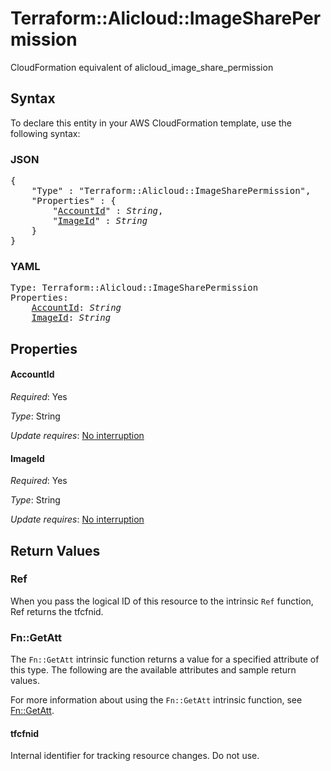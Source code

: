 # Terraform::Alicloud::ImageSharePermission

CloudFormation equivalent of alicloud_image_share_permission

## Syntax

To declare this entity in your AWS CloudFormation template, use the following syntax:

### JSON

<pre>
{
    "Type" : "Terraform::Alicloud::ImageSharePermission",
    "Properties" : {
        "<a href="#accountid" title="AccountId">AccountId</a>" : <i>String</i>,
        "<a href="#imageid" title="ImageId">ImageId</a>" : <i>String</i>
    }
}
</pre>

### YAML

<pre>
Type: Terraform::Alicloud::ImageSharePermission
Properties:
    <a href="#accountid" title="AccountId">AccountId</a>: <i>String</i>
    <a href="#imageid" title="ImageId">ImageId</a>: <i>String</i>
</pre>

## Properties

#### AccountId

_Required_: Yes

_Type_: String

_Update requires_: [No interruption](https://docs.aws.amazon.com/AWSCloudFormation/latest/UserGuide/using-cfn-updating-stacks-update-behaviors.html#update-no-interrupt)

#### ImageId

_Required_: Yes

_Type_: String

_Update requires_: [No interruption](https://docs.aws.amazon.com/AWSCloudFormation/latest/UserGuide/using-cfn-updating-stacks-update-behaviors.html#update-no-interrupt)

## Return Values

### Ref

When you pass the logical ID of this resource to the intrinsic `Ref` function, Ref returns the tfcfnid.

### Fn::GetAtt

The `Fn::GetAtt` intrinsic function returns a value for a specified attribute of this type. The following are the available attributes and sample return values.

For more information about using the `Fn::GetAtt` intrinsic function, see [Fn::GetAtt](https://docs.aws.amazon.com/AWSCloudFormation/latest/UserGuide/intrinsic-function-reference-getatt.html).

#### tfcfnid

Internal identifier for tracking resource changes. Do not use.

